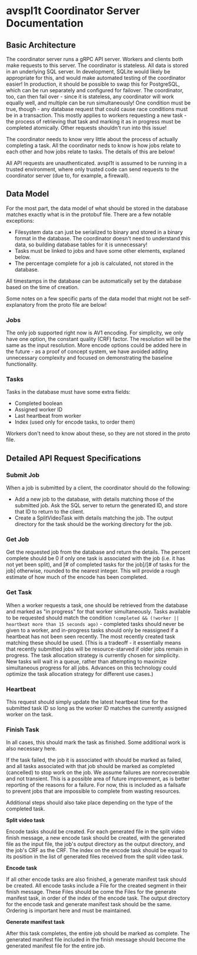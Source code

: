 # avspl1t Coordinator Server Documentation

## Basic Architecture

The coordinator server runs a gRPC API server. Workers and clients both make requests to this server. The coordinator is stateless. All data is stored in an underlying SQL server. In development, SQLite would likely be appropriate for this, and would make automated testing of the coordinator easier! In production, it should be possible to swap this for PostgreSQL, which can be run separately and configured for failover. The coordinator, too, can then fail over - since it is stateless, any coordinator will work equally well, and multiple can be run simultaneously! One condition must be true, though - any database request that could cause race conditions must be in a transaction. This mostly applies to workers requesting a new task - the process of retrieving that task and marking it as in progress must be completed atomically. Other requests shouldn't run into this issue!

The coordinator needs to know very little about the process of actually completing a task. All the coordinator neds to know is how jobs relate to each other and how jobs relate to tasks. The details of this are below!

All API requests are unauthenticated. avspl1t is assumed to be running in a trusted environment, where only trusted code can send requests to the coordinator server (due to, for example, a firewall).

## Data Model

For the most part, the data model of what should be stored in the database matches exactly what is in the protobuf file. There are a few notable exceptions:

- Filesystem data can just be serialized to binary and stored in a binary format in the database. The coordinator doesn't need to understand this data, so building database tables for it is unnecessary!
- Tasks must be linked to jobs and have some other elements, explaned below.
- The percentage complete for a job is calculated, not stored in the database.

All timestamps in the database can be automatically set by the database based on the time of creation.

Some notes on a few specific parts of the data model that might not be self-explanatory from the proto file are below!

### Jobs

The only job supported right now is AV1 encoding. For simplicity, we only have one option, the constant quality (CRF) factor. The resolution will be the same as the input resolution. More encode options could be added here in the future - as a proof of concept system, we have avoided adding unnecessary complexity and focused on demonstrating the baseline functionality.

### Tasks

Tasks in the database must have some extra fields:

- Completed boolean
- Assigned worker ID
- Last heartbeat from worker
- Index (used only for encode tasks, to order them)

Workers don't need to know about these, so they are not stored in the proto file.

## Detailed API Request Specifications

### Submit Job

When a job is submitted by a client, the coordinator should do the following:

- Add a new job to the database, with details matching those of the submitted job. Ask the SQL server to return the generated ID, and store that ID to return to the client.
- Create a SplitVideoTask with details matching the job. The output directory for the task should be the working directory for the job.

### Get Job

Get the requested job from the database and return the details. The percent complete should be 0 if only one task is associated with the job (i.e. it has not yet been split), and [# of completed tasks for the job]/[# of tasks for the job] otherwise, rounded to the nearest integer. This will provide a rough estimate of how much of the encode has been completed.

### Get Task

When a worker requests a task, one should be retrieved from the database and marked as "in progress" for that worker simultaneously. Tasks available to be requested should match the condition `!completed && (!worker || heartbeat more than 15 seconds ago)` - completed tasks should never be given to a worker, and in-progress tasks should only be reassigned if a heartbeat has not been seen recently. The most recently created task matching these should be used. (This is a tradeoff - it essentially means that recently submitted jobs will be resource-starved if older jobs remain in progress. The task allocation strategy is currently chosen for simplicity. New tasks will wait in a queue, rather than attempting to maximize simultaneous progress for all jobs. Advances on this technology could optimize the task allocation strategy for different use cases.)

### Heartbeat

This request should simply update the latest heartbeat time for the submitted task ID so long as the worker ID matches the currently assigned worker on the task.

### Finish Task

In all cases, this should mark the task as finished. Some additional work is also necessary here.

If the task failed, the job it is associated with should be marked as failed, and all tasks associated with that job should be marked as completed (cancelled) to stop work on the job. We assume failures are nonrecoverable and not transient. This is a possible area of future improvement, as is better reporting of the reasons for a failure. For now, this is included as a failsafe to prevent jobs that are impossible to complete from wasting resources.

Additional steps should also take place depending on the type of the completed task.

**Split video task**

Encode tasks should be created. For each generated file in the split video finish message, a new encode task should be created, with the generated file as the input file, the job's output directory as the output directory, and the job's CRF as the CRF. The index on the encode task should be equal to its position in the list of generated files received from the split video task.

**Encode task**

If all other encode tasks are also finished, a generate manifest task should be created. All encode tasks include a File for the created segment in their finish message. These Files should be come the Files for the generate manifest task, in order of the index of the encode task. The output directory for the encode task and generate manifest task should be the same. Ordering is important here and must be maintained.

**Generate manifest task**

After this task completes, the entire job should be marked as complete. The generated manifest file included in the finish message should become the generated manifest file for the entire job.
